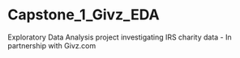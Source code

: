 # Capstone_1_Givz_EDA
Exploratory Data Analysis project investigating IRS charity data - In partnership with Givz.com
